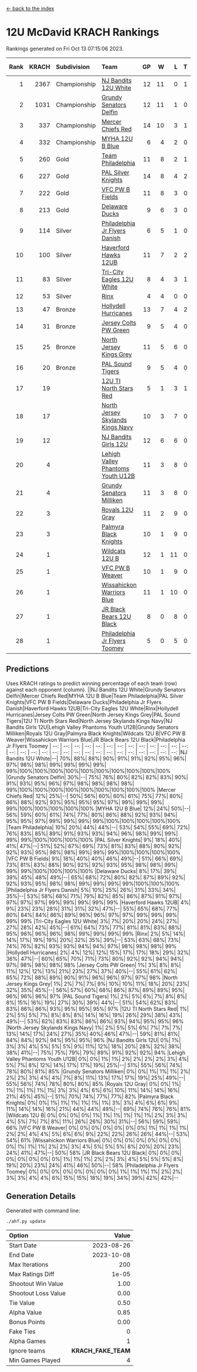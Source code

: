 [<- back to the index](readme.md)
# 12U McDavid KRACH Rankings
Rankings generated on Fri Oct 13 07:15:06 2023.

Rank|KRACH|Subdivision|Team|GP|W|L|T|OTW|OTL|SoS|Exp Wins|Win Diff
---:|---:|:---|:---|---:|---:|---:|---:|---:|---:|---:|---:|---:
1|2367|Championship|[NJ Bandits 12U White](https://gamesheetstats.com/seasons/3659/teams/140510/schedule)|12|11|0|1|1|0|131|12.3|-0.0
2|1031|Championship|[Grundy Senators Delfin](https://gamesheetstats.com/seasons/3659/teams/140501/schedule)|12|11|1|0|0|0|113|11.9|0.0
3|337|Championship|[Mercer Chiefs Red](https://gamesheetstats.com/seasons/3659/teams/140508/schedule)|14|10|3|1|0|0|420|11.3|-0.0
4|332|Championship|[MYHA 12U B Blue](https://gamesheetstats.com/seasons/3659/teams/140509/schedule)|6|4|2|0|1|0|251|4.9|0.0
5|260|Gold|[Team Philadelphia](https://gamesheetstats.com/seasons/3659/teams/140520/schedule)|11|8|2|1|0|0|160|9.4|0.0
6|227|Gold|[PAL Silver Knights](https://gamesheetstats.com/seasons/3659/teams/140514/schedule)|14|8|4|2|0|0|795|9.8|-0.0
7|222|Gold|[VFC PW B Fields](https://gamesheetstats.com/seasons/3659/teams/140522/schedule)|11|8|3|0|0|1|338|8.9|0.0
8|213|Gold|[Delaware Ducks](https://gamesheetstats.com/seasons/3659/teams/140500/schedule)|9|6|3|0|0|0|340|6.9|0.0
9|114|Silver|[Philadelphia Jr Flyers Danish](https://gamesheetstats.com/seasons/3659/teams/140517/schedule)|6|5|1|0|0|0|57|5.9|0.0
10|100|Silver|[Haverford Hawks 12UB](https://gamesheetstats.com/seasons/3659/teams/140503/schedule)|11|7|2|2|0|0|299|8.9|0.0
11|83|Silver|[Tri-City Eagles 12U White](https://gamesheetstats.com/seasons/3659/teams/140521/schedule)|8|4|3|1|0|0|276|5.4|0.0
12|53|Silver|[Rinx](https://gamesheetstats.com/seasons/3659/teams/142538/schedule)|4|4|0|0|0|0|2|4.9|0.0
13|47|Bronze|[Hollydell Hurricanes](https://gamesheetstats.com/seasons/3659/teams/140504/schedule)|13|7|4|2|0|1|86|8.9|0.0
14|31|Bronze|[Jersey Colts PW Green](https://gamesheetstats.com/seasons/3659/teams/140505/schedule)|9|5|4|0|0|0|102|5.9|0.0
15|25|Bronze|[North Jersey Kings Grey](https://gamesheetstats.com/seasons/3659/teams/140512/schedule)|11|5|6|0|0|0|183|5.9|0.0
16|20|Bronze|[PAL Sound Tigers](https://gamesheetstats.com/seasons/3659/teams/140515/schedule)|9|5|4|0|0|0|397|5.9|0.0
17|19||[12U TI North Stars Red](https://gamesheetstats.com/seasons/3659/teams/140499/schedule)|5|1|3|1|0|0|104|2.4|0.0
18|17||[North Jersey Skylands Kings Navy](https://gamesheetstats.com/seasons/3659/teams/140513/schedule)|10|3|7|0|1|0|414|3.9|0.0
19|12||[NJ Bandits Girls 12U](https://gamesheetstats.com/seasons/3659/teams/140511/schedule)|12|6|6|0|0|0|60|6.9|0.0
20|4||[Lehigh Valley Phantoms Youth U12B](https://gamesheetstats.com/seasons/3659/teams/140507/schedule)|11|3|8|0|0|0|67|3.9|0.0
21|4||[Grundy Senators Milliken](https://gamesheetstats.com/seasons/3659/teams/140502/schedule)|11|3|8|0|0|0|71|3.9|0.0
22|3||[Royals 12U Gray](https://gamesheetstats.com/seasons/3659/teams/140519/schedule)|11|2|9|0|0|1|248|2.9|0.0
23|3||[Palmyra Black Knights](https://gamesheetstats.com/seasons/3659/teams/140516/schedule)|10|1|9|0|0|0|109|1.9|0.0
24|1||[Wildcats 12U B](https://gamesheetstats.com/seasons/3659/teams/140524/schedule)|12|1|11|0|0|0|428|1.9|0.0
25|1||[VFC PW B Weaver](https://gamesheetstats.com/seasons/3659/teams/140523/schedule)|10|1|9|0|1|0|127|1.9|0.0
26|1||[Wissahickon Warriors Blue](https://gamesheetstats.com/seasons/3659/teams/140525/schedule)|11|1|10|0|0|1|143|1.9|0.0
27|1||[JR Black Bears 12U Black](https://gamesheetstats.com/seasons/3659/teams/140506/schedule)|8|0|8|0|0|0|229|0.9|0.0
28|1||[Philadelphia Jr Flyers Toomey](https://gamesheetstats.com/seasons/3659/teams/140518/schedule)|5|0|5|0|0|0|52|0.9|0.0

## Predictions
Uses KRACH ratings to predict winning percentage of each team (row) against each opponent (column).
||NJ Bandits 12U White|Grundy Senators Delfin|Mercer Chiefs Red|MYHA 12U B Blue|Team Philadelphia|PAL Silver Knights|VFC PW B Fields|Delaware Ducks|Philadelphia Jr Flyers Danish|Haverford Hawks 12UB|Tri-City Eagles 12U White|Rinx|Hollydell Hurricanes|Jersey Colts PW Green|North Jersey Kings Grey|PAL Sound Tigers|12U TI North Stars Red|North Jersey Skylands Kings Navy|NJ Bandits Girls 12U|Lehigh Valley Phantoms Youth U12B|Grundy Senators Milliken|Royals 12U Gray|Palmyra Black Knights|Wildcats 12U B|VFC PW B Weaver|Wissahickon Warriors Blue|JR Black Bears 12U Black|Philadelphia Jr Flyers Toomey
| --: | --: | --: | --: | --: | --: | --: | --: | --: | --: | --: | --: | --: | --: | --: | --: | --: | --: | --: | --: | --: | --: | --: | --: | --: | --: | --: | --: | --: 
|NJ Bandits 12U White|--| 70%| 88%| 88%| 90%| 91%| 91%| 92%| 95%| 96%| 97%| 98%| 98%| 99%| 99%| 99%| 99%| 99%|100%|100%|100%|100%|100%|100%|100%|100%|100%|100%
|Grundy Senators Delfin| 30%|--| 75%| 76%| 80%| 82%| 82%| 83%| 90%| 91%| 93%| 95%| 96%| 97%| 98%| 98%| 98%| 98%| 99%|100%|100%|100%|100%|100%|100%|100%|100%|100%
|Mercer Chiefs Red| 12%| 25%|--| 50%| 56%| 60%| 60%| 61%| 75%| 77%| 80%| 86%| 88%| 92%| 93%| 95%| 95%| 95%| 97%| 99%| 99%| 99%| 99%|100%|100%|100%|100%|100%
|MYHA 12U B Blue| 12%| 24%| 50%|--| 56%| 59%| 60%| 61%| 74%| 77%| 80%| 86%| 88%| 92%| 93%| 94%| 95%| 95%| 97%| 99%| 99%| 99%| 99%|100%|100%|100%|100%|100%
|Team Philadelphia| 10%| 20%| 44%| 44%|--| 53%| 54%| 55%| 69%| 72%| 76%| 83%| 85%| 89%| 91%| 93%| 93%| 94%| 96%| 98%| 99%| 99%| 99%| 99%|100%|100%|100%|100%
|PAL Silver Knights|  9%| 18%| 40%| 41%| 47%|--| 51%| 52%| 67%| 69%| 73%| 81%| 83%| 88%| 90%| 92%| 92%| 93%| 95%| 98%| 98%| 99%| 99%| 99%|100%|100%|100%|100%
|VFC PW B Fields|  9%| 18%| 40%| 40%| 46%| 49%|--| 51%| 66%| 69%| 73%| 81%| 83%| 88%| 90%| 92%| 92%| 93%| 95%| 98%| 98%| 99%| 99%| 99%|100%|100%|100%|100%
|Delaware Ducks|  8%| 17%| 39%| 39%| 45%| 48%| 49%|--| 65%| 68%| 72%| 80%| 82%| 87%| 89%| 92%| 92%| 93%| 95%| 98%| 98%| 99%| 99%| 99%| 99%|100%|100%|100%
|Philadelphia Jr Flyers Danish|  5%| 10%| 25%| 26%| 31%| 33%| 34%| 35%|--| 53%| 58%| 68%| 71%| 79%| 82%| 85%| 86%| 87%| 91%| 97%| 97%| 97%| 97%| 99%| 99%| 99%| 99%| 99%
|Haverford Hawks 12UB|  4%|  9%| 23%| 23%| 28%| 31%| 31%| 32%| 47%|--| 55%| 65%| 68%| 77%| 80%| 84%| 84%| 86%| 89%| 96%| 96%| 97%| 97%| 99%| 99%| 99%| 99%| 99%
|Tri-City Eagles 12U White|  3%|  7%| 20%| 20%| 24%| 27%| 27%| 28%| 42%| 45%|--| 61%| 64%| 73%| 77%| 81%| 81%| 83%| 88%| 95%| 96%| 96%| 96%| 98%| 99%| 99%| 99%| 99%
|Rinx|  2%|  5%| 14%| 14%| 17%| 19%| 19%| 20%| 32%| 35%| 39%|--| 53%| 63%| 68%| 73%| 74%| 76%| 82%| 93%| 93%| 94%| 94%| 97%| 98%| 98%| 98%| 99%
|Hollydell Hurricanes|  2%|  4%| 12%| 12%| 15%| 17%| 17%| 18%| 29%| 32%| 36%| 47%|--| 60%| 65%| 70%| 71%| 73%| 80%| 92%| 92%| 94%| 94%| 97%| 98%| 98%| 98%| 98%
|Jersey Colts PW Green|  1%|  3%|  8%|  8%| 11%| 12%| 12%| 13%| 21%| 23%| 27%| 37%| 40%|--| 55%| 61%| 62%| 65%| 72%| 88%| 89%| 90%| 91%| 96%| 96%| 97%| 97%| 98%
|North Jersey Kings Grey|  1%|  2%|  7%|  7%|  9%| 10%| 10%| 11%| 18%| 20%| 23%| 32%| 35%| 45%|--| 56%| 57%| 60%| 68%| 86%| 87%| 89%| 89%| 95%| 96%| 96%| 96%| 97%
|PAL Sound Tigers|  1%|  2%|  5%|  6%|  7%|  8%|  8%|  8%| 15%| 16%| 19%| 27%| 30%| 39%| 44%|--| 51%| 54%| 62%| 83%| 83%| 86%| 86%| 93%| 95%| 95%| 95%| 97%
|12U TI North Stars Red|  1%|  2%|  5%|  5%|  7%|  8%|  8%|  8%| 14%| 16%| 19%| 26%| 29%| 38%| 43%| 49%|--| 53%| 62%| 83%| 83%| 86%| 86%| 93%| 94%| 95%| 95%| 96%
|North Jersey Skylands Kings Navy|  1%|  2%|  5%|  5%|  6%|  7%|  7%|  7%| 13%| 14%| 17%| 24%| 27%| 35%| 40%| 46%| 47%|--| 59%| 81%| 81%| 84%| 84%| 92%| 94%| 95%| 95%| 96%
|NJ Bandits Girls 12U|  0%|  1%|  3%|  3%|  4%|  5%|  5%|  5%|  9%| 11%| 12%| 18%| 20%| 28%| 32%| 38%| 38%| 41%|--| 75%| 75%| 79%| 79%| 89%| 91%| 92%| 92%| 94%
|Lehigh Valley Phantoms Youth U12B|  0%|  0%|  1%|  1%|  2%|  2%|  2%|  2%|  3%|  4%|  5%|  7%|  8%| 12%| 14%| 17%| 17%| 19%| 25%|--| 51%| 55%| 56%| 74%| 78%| 80%| 81%| 85%
|Grundy Senators Milliken|  0%|  0%|  1%|  1%|  1%|  2%|  2%|  2%|  3%|  4%|  4%|  7%|  8%| 11%| 13%| 17%| 17%| 19%| 25%| 49%|--| 55%| 56%| 74%| 78%| 80%| 80%| 85%
|Royals 12U Gray|  0%|  0%|  1%|  1%|  1%|  1%|  1%|  1%|  3%|  3%|  4%|  6%|  6%| 10%| 11%| 14%| 14%| 16%| 21%| 45%| 45%|--| 51%| 70%| 74%| 77%| 77%| 82%
|Palmyra Black Knights|  0%|  0%|  1%|  1%|  1%|  1%|  1%|  1%|  3%|  3%|  4%|  6%|  6%|  9%| 11%| 14%| 14%| 16%| 21%| 44%| 44%| 49%|--| 69%| 74%| 76%| 76%| 81%
|Wildcats 12U B|  0%|  0%|  0%|  0%|  1%|  1%|  1%|  1%|  1%|  1%|  2%|  3%|  3%|  4%|  5%|  7%|  7%|  8%| 11%| 26%| 26%| 30%| 31%|--| 56%| 59%| 59%| 66%
|VFC PW B Weaver|  0%|  0%|  0%|  0%|  0%|  0%|  0%|  1%|  1%|  1%|  1%|  2%|  2%|  4%|  4%|  5%|  6%|  6%|  9%| 22%| 22%| 26%| 26%| 44%|--| 53%| 54%| 61%
|Wissahickon Warriors Blue|  0%|  0%|  0%|  0%|  0%|  0%|  0%|  0%|  1%|  1%|  1%|  2%|  2%|  3%|  4%|  5%|  5%|  5%|  8%| 20%| 20%| 23%| 24%| 41%| 47%|--| 50%| 58%
|JR Black Bears 12U Black|  0%|  0%|  0%|  0%|  0%|  0%|  0%|  0%|  1%|  1%|  1%|  2%|  2%|  3%|  4%|  5%|  5%|  5%|  8%| 19%| 20%| 23%| 24%| 41%| 46%| 50%|--| 58%
|Philadelphia Jr Flyers Toomey|  0%|  0%|  0%|  0%|  0%|  0%|  0%|  0%|  1%|  1%|  1%|  1%|  2%|  2%|  3%|  3%|  4%|  4%|  6%| 15%| 15%| 18%| 19%| 34%| 39%| 42%| 42%|--

## Generation Details

Generated with command line:
```
./ahf.py update
```

| Option | Value |
| :----- | ----: |
| Start Date | 2023-08-26 |
| End Date | 2023-10-08 |
| Max Iterations | 200 |
| Max Ratings Diff | 1e-05 |
| Shootout Win Value | 1.00 |
| Shootout Loss Value | 0.00 |
| Tie Value | 0.50 |
| Alpha Value | 0.85 |
| Bonus Points | 0.00 |
| Fake Ties | 0 |
| Alpha Games | 1 |
| Ignore teams | __KRACH_FAKE_TEAM__ |
| Min Games Played | 4 |


